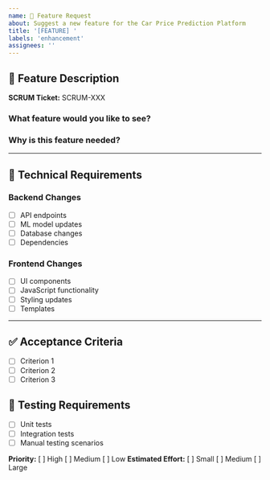 ```yaml
---
name: 🚀 Feature Request
about: Suggest a new feature for the Car Price Prediction Platform
title: '[FEATURE] '
labels: 'enhancement'
assignees: ''
---
```


## 🎯 Feature Description
**SCRUM Ticket:** SCRUM-XXX

### What feature would you like to see?
<!-- Clear description of the proposed feature -->

### Why is this feature needed?
<!-- Business value and user benefit -->

---

## 🔧 Technical Requirements
### Backend Changes
- [ ] API endpoints
- [ ] ML model updates
- [ ] Database changes
- [ ] Dependencies

### Frontend Changes
- [ ] UI components
- [ ] JavaScript functionality
- [ ] Styling updates
- [ ] Templates

---

## ✅ Acceptance Criteria
- [ ] Criterion 1
- [ ] Criterion 2
- [ ] Criterion 3

## 🧪 Testing Requirements
- [ ] Unit tests
- [ ] Integration tests
- [ ] Manual testing scenarios

**Priority:** [ ] High [ ] Medium [ ] Low
**Estimated Effort:** [ ] Small [ ] Medium [ ] Large
